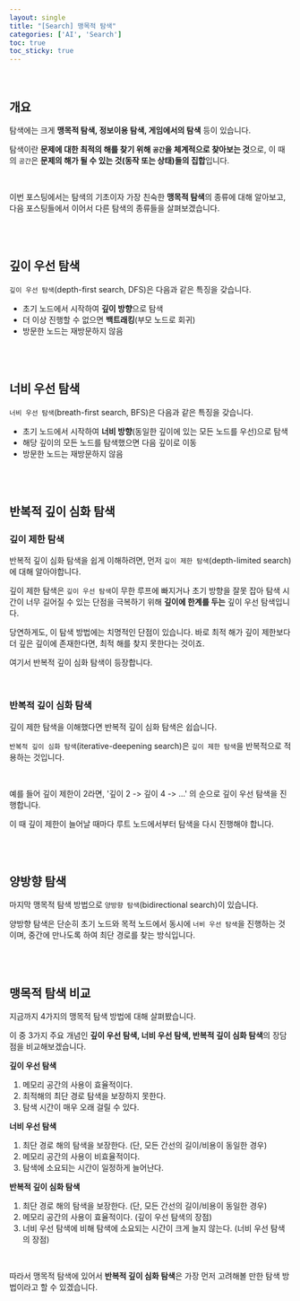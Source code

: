 ```yaml
---
layout: single
title: "[Search] 맹목적 탐색"
categories: ['AI', 'Search']
toc: true
toc_sticky: true
---
```


<br>

## 개요

탐색에는 크게 **맹목적 탐색, 정보이용 탐색, 게임에서의 탐색** 등이 있습니다. 

탐색이란 **문제에 대한 최적의 해를 찾기 위해 `공간`을 체계적으로 찾아보는 것**으로, 이 때의 `공간`은 **문제의 해가 될 수 있는 것(동작 또는 상태)들의 집합**입니다.

<br>

이번 포스팅에서는 탐색의 기초이자 가장 친숙한 **맹목적 탐색**의 종류에 대해 알아보고, 다음 포스팅들에서 이어서 다른 탐색의 종류들을 살펴보겠습니다. 

<br>

<br>

## 깊이 우선 탐색

`깊이 우선 탐색`(depth-first search, DFS)은 다음과 같은 특징을 갖습니다. 

* 초기 노드에서 시작하여 **깊이 방향**으로 탐색
* 더 이상 진행할 수 없으면 **백트래킹**(부모 노드로 회귀)
* 방문한 노드는 재방문하지 않음

<br>

<br>

## 너비 우선 탐색

`너비 우선 탐색`(breath-first search, BFS)은 다음과 같은 특징을 갖습니다. 

* 초기 노드에서 시작하여 **너비 방향**(동일한 깊이에 있는 모든 노드를 우선)으로 탐색
* 해당 깊이의 모든 노드를 탐색했으면 다음 깊이로 이동
* 방문한 노드는 재방문하지 않음

<br>

<br>

## 반복적 깊이 심화 탐색

### 깊이 제한 탐색

반복적 깊이 심화 탐색을 쉽게 이해하려면, 먼저 `깊이 제한 탐색`(depth-limited search)에 대해 알아야합니다. 

깊이 제한 탐색은 `깊이 우선 탐색`이 무한 루프에 빠지거나 초기 방향을 잘못 잡아 탐색 시간이 너무 길어질 수 있는 단점을 극복하기 위해 **깊이에 한계를 두는** 깊이 우선 탐색입니다. 

당연하게도, 이 탐색 방법에는 치명적인 단점이 있습니다. 바로 최적 해가 깊이 제한보다 더 깊은 깊이에 존재한다면, 최적 해를 찾지 못한다는 것이죠. 

여기서 반복적 깊이 심화 탐색이 등장합니다. 

<br>

### 반복적 깊이 심화 탐색

깊이 제한 탐색을 이해했다면 반복적 깊이 심화 탐색은 쉽습니다. 

`반복적 깊이 심화 탐색`(iterative-deepening search)은 `깊이 제한 탐색`을 반복적으로 적용하는 것입니다. 

<br>

예를 들어 깊이 제한이 2라면, '깊이 2 -> 깊이 4 -> ...' 의 순으로 깊이 우선 탐색을 진행합니다. 

이 때 깊이 제한이 늘어날 때마다 루트 노드에서부터 탐색을 다시 진행해야 합니다. 

<br>

<br>

## 양방향 탐색

마지막 맹목적 탐색 방법으로 `양방향 탐색`(bidirectional search)이 있습니다. 

양방향 탐색은 단순히 초기 노드와 목적 노드에서 동시에 `너비 우선 탐색`을 진행하는 것이며, 중간에 만나도록 하여 최단 경로를 찾는 방식입니다. 

<br>

<br>

## 맹목적 탐색 비교

지금까지 4가지의 맹목적 탐색 방법에 대해 살펴봤습니다. 

이 중 3가지 주요 개념인 **깊이 우선 탐색, 너비 우선 탐색, 반복적 깊이 심화 탐색**의 장담점을 비교해보겠습니다. 

**깊이 우선 탐색**

1. 메모리 공간의 사용이 효율적이다. 
2. 최적해의 최단 경로 탐색을 보장하지 못한다. 
3. 탐색 시간이 매우 오래 걸릴 수 있다. 

**너비 우선 탐색**

1. 최단 경로 해의 탐색을 보장한다. (단, 모든 간선의 길이/비용이 동일한 경우)
2. 메모리 공간의 사용이 비효율적이다. 
3. 탐색에 소요되는 시간이 일정하게 늘어난다. 

**반복적 깊이 심화 탐색**

1. 최단 경로 해의 탐색을 보장한다. (단, 모든 간선의 길이/비용이 동일한 경우)
2. 메모리 공간의 사용이 효율적이다. (깊이 우선 탐색의 장점)
3. 너비 우선 탐색에 비해 탐색에 소요되는 시간이 크게 늘지 않는다. (너비 우선 탐색의 장점)

<br>

따라서 맹목적 탐색에 있어서 **반복적 깊이 심화 탐색**은 가장 먼저 고려해볼 만한 탐색 방법이라고 할 수 있겠습니다. 